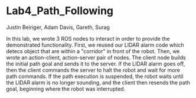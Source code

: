 # Lab4_Path_Following

Justin Beiriger, Adam Davis, Gareth, Surag

In this lab, we wrote 3 ROS nodes to interact in order to provide the demonstrated functionality. First, we reused our LIDAR alarm code which detecs object that are within a "corridor" in front of the robot. Then, we wrote an action-client, action-server pair of nodes. The client node builds the initial path goal and sends it to the server. If the LIDAR alarm goes off, then the client commands the server to halt the robot and wait for more path commands. If the path execution is suspended, the robot waits until the LIDAR alarm is no longer sounding, and the client then resends the path goal, beginning where the robot was interrupted. 
